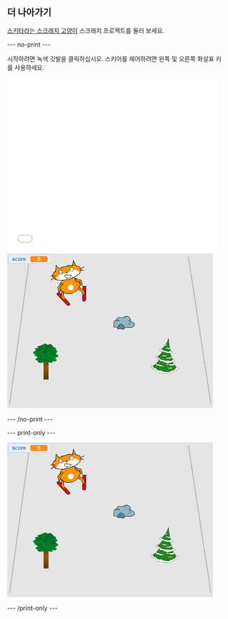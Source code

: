 ## 더 나아가기

[스키타라는 스크래치 고양이](https://projects.raspberrypi.org/en/projects/scratch-cat-goes-skiing) 스크래치 프로젝트를 둘러 보세요.

--- no-print ---

시작하려면 녹색 깃발을 클릭하십시오. 스키어를 제어하려면 왼쪽 및 오른쪽 화살표 키를 사용하세요.

<div class="scratch-preview">
  <iframe allowtransparency="true" width="485" height="402" src="//scratch.mit.edu/projects/embed/281116583/?autostart=false" frameborder="0" scrolling="no"></iframe>
  <img src="images/skiing-final.png">
</div>

--- /no-print ---

--- print-only ---

![완료 된 프로젝트](images/skiing-final.png)

--- /print-only ---
